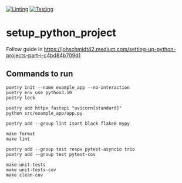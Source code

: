[![Linting](https://github.com/phamhoangtuan/setup_python_project/actions/workflows/lint.yml/badge.svg?branch=main)](https://github.com/phamhoangtuan/setup_python_project/actions/workflows/lint.yml)
[![Testing](https://github.com/phamhoangtuan/setup_python_project/actions/workflows/test.yml/badge.svg?branch=main)](https://github.com/phamhoangtuan/setup_python_project/actions/workflows/test.yml)

# setup_python_project
Follow guide in https://johschmidt42.medium.com/setting-up-python-projects-part-i-c4bd84b709d1

## Commands to run
```shell
poetry init --name example_app --no-interaction
poetry env use python3.10
poetry lock

poetry add httpx fastapi "uvicorn[standard]"
python src/example_app/app.py

poetry add --group lint isort black flake8 mypy

make format
make lint

poetry add --group test respx pytest-asyncio trio
poetry add --group test pytest-cov

make unit-tests
make unit-tests-cov
make clean-cov

```
